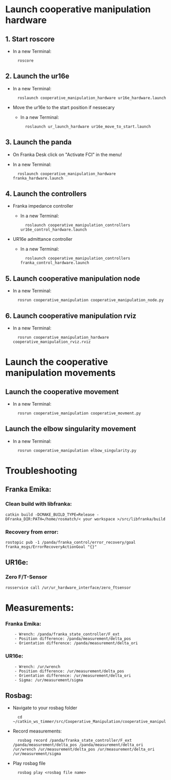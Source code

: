 # Launch cooperative manipulation hardware

## 1. Start roscore
- In a new Terminal: 

        roscore

## 2. Launch the ur16e
- In a new Terminal: 

        roslaunch cooperative_manipulation_hardware ur16e_hardware.launch

- Move the ur16e to the start position if nessecary
    - In a new Terminal: 

            roslaunch ur_launch_hardware ur16e_move_to_start.launch


## 3. Launch the panda
- On Franka Desk click on "Activate FCI" in the menu!
- In a new Terminal:

        roslaunch cooperative_manipulation_hardware franka_hardware.launch

## 4. Launch the controllers
- Franka impedance controller
    - In a new Terminal:

            roslaunch cooperative_manipulation_controllers ur16e_control_hardware.launch

- UR16e admittance controller
    - In a new Terminal:

            roslaunch cooperative_manipulation_controllers franka_control_hardware.launch

## 5. Launch cooperative manipulation node
- In a new Terminal: 

        rosrun cooperative_manipulation cooperative_manipulation_node.py

## 6. Launch cooperative manipulation rviz
- In a new Terminal: 

        rosrun cooperative_manipulation_hardware cooperative_manipulation_rviz.rviz


# Launch the cooperative manipulation movements
## Launch the cooperative movement
- In a new Terminal: 

        rosrun cooperative_manipulation cooperative_movment.py

## Launch the elbow singularity movement
- In a new Terminal: 

        rosrun cooperative_manipulation elbow_singularity.py


# Troubleshooting
## Franka Emika:
### Clean build with libfranka: 
    catkin build -DCMAKE_BUILD_TYPE=Release -DFranka_DIR:PATH=/home/rosmatch/< your workspace >/src/libfranka/build
### Recovery from error:
    rostopic pub -1 /panda/franka_control/error_recovery/goal franka_msgs/ErrorRecoveryActionGoal "{}" 

## UR16e:
### Zero F/T-Sensor
    rosservice call /ur/ur_hardware_interface/zero_ftsensor 

# Measurements:

### Franka Emika:
        - Wrench: /panda/franka_state_controller/F_ext
        - Position difference: /panda/measurement/delta_pos
        - Orientation difference: /panda/measurement/delta_ori
### UR16e:
        - Wrench: /ur/wrench
        - Position difference: /ur/measurement/delta_pos
        - Orientation difference: /ur/measurement/delta_ori
        - Sigma: /ur/measurement/sigma

## Rosbag:

- Navigate to your rosbag folder

        cd ~/catkin_ws_timmer/src/Cooperative_Manipulation/cooperative_manipulation/rosbag
- Record measurements:

        rosbag record /panda/franka_state_controller/F_ext /panda/measurement/delta_pos /panda/measurement/delta_ori /ur/wrench /ur/measurement/delta_pos /ur/measurement/delta_ori /ur/measurement/sigma
- Play rosbag file 

        rosbag play <rosbag file name>




